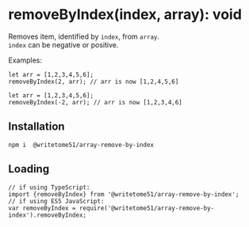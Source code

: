 # removeByIndex(index, array): void

Removes item, identified by `index`, from `array`.  
`index` can be negative or positive.


Examples:
```
let arr = [1,2,3,4,5,6];
removeByIndex(2, arr); // arr is now [1,2,4,5,6]

let arr = [1,2,3,4,5,6];
removeByIndex(-2, arr); // arr is now [1,2,3,4,6]
```

## Installation
`npm i  @writetome51/array-remove-by-index`

## Loading
```
// if using TypeScript:
import {removeByIndex} from '@writetome51/array-remove-by-index';
// if using ES5 JavaScript:
var removeByIndex = require('@writetome51/array-remove-by-index').removeByIndex;
```